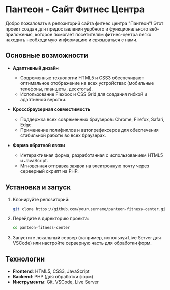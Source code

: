 # Пантеон - Сайт Фитнес Центра

Добро пожаловать в репозиторий сайта фитнес центра "Пантеон"! Этот проект создан для предоставления удобного и функционального веб-приложения, которое помогает посетителям фитнес-центра легко находить необходимую информацию и связываться с нами.

## Основные возможности

- **Адаптивный дизайн**
  - Современные технологии HTML5 и CSS3 обеспечивают оптимальное отображение на всех устройствах (мобильные телефоны, планшеты, десктопы).
  - Использование Flexbox и CSS Grid для создания гибкой и адаптивной верстки.

- **Кроссбраузерная совместимость**
  - Поддержка всех современных браузеров: Chrome, Firefox, Safari, Edge.
  - Применение полифиллов и автопрефиксеров для обеспечения стабильной работы во всех браузерах.

- **Форма обратной связи**
  - Интерактивная форма, разработанная с использованием HTML5 и JavaScript.
  - Мгновенная отправка заявок на электронную почту через серверный скрипт на PHP.

## Установка и запуск

1. Клонируйте репозиторий:

    ```bash
    git clone https://github.com/yourusername/panteon-fitness-center.git
    ```

2. Перейдите в директорию проекта:

    ```bash
    cd panteon-fitness-center
    ```

3. Запустите локальный сервер (например, используя Live Server для VSCode) или настройте серверную часть для обработки форм.

## Технологии

- **Frontend**: HTML5, CSS3, JavaScript
- **Backend**: PHP (для обработки форм)
- **Инструменты**: Git, VSCode, Live Server
